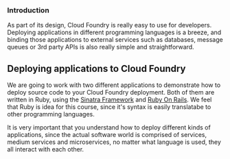 ### Introduction

As part of its design, Cloud Foundry is really easy to use for developers. Deploying applications in different programming languages is a breeze, and binding those applications to external services such as databases, message queues or 3rd party APIs is also really simple and straightforward.

Deploying applications to Cloud Foundry
---------------------------------------

We are going to work with two different applications to demonstrate how to deploy source code to your Cloud Foundry deployment. Both of them are written in Ruby, using the [Sinatra Framework](http://www.sinatrarb.com/) and [Ruby On Rails](http://www.rubyonrails.org). We feel that Ruby is idea for this course, since it's syntax is easily translatabe to other programming languages.

It is very important that you understand how to deploy different kinds of applications, since the actual software world is comprised of services, medium services and microservices, no matter what language is used, they all interact with each other.
